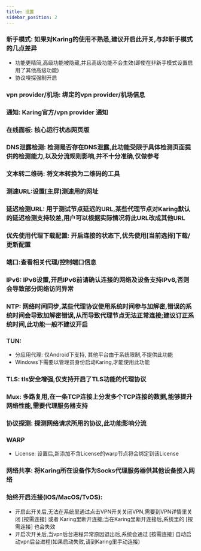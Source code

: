 ```yaml
---
title: 设置
sidebar_position: 2
---
```



### 新手模式: 如果对Karing的使用不熟悉,建议开启此开关,与非新手模式的几点差异
- 功能更精简,高级功能被隐藏,并且高级功能不会生效(即使在非新手模式设置启用了其他高级功能)
- 协议嗅探强制开启

### vpn provider/机场: 绑定的vpn provider/机场信息

### 通知: Karing官方/vpn provider 通知

### 在线面板: 核心运行状态网页版

### DNS泄露检测: 检测是否存在DNS泄露,此功能受限于具体检测页面提供的检测能力,以及分流规则影响,并不十分准确,仅做参考

### 文本转二维码: 将文本转换为二维码的工具

### 测速URL:设置[主屏]测速用的网址
### 延迟检测URL: 用于测试节点延迟的URL,某些代理节点对Karing默认的延迟检测支持较差,用户可以根据实际情况将此URL改成其他URL

### 优先使用代理下载配置: 开启连接的状态下,优先使用[当前选择]下载/更新配置

### 端口:查看相关代理/控制端口信息

### IPv6: IPv6设置,开启IPv6前请确认连接的网络及设备支持IPv6,否则会导致部分网络访问异常

### NTP: 网络时间同步,某些代理协议使用系统时间参与加解密,错误的系统时间会导致加解密错误,从而导致代理节点无法正常连接;建议订正系统时间,此功能一般不建议开启

### TUN: 
- 分应用代理: 仅Android下支持, 其他平台由于系统限制,不提供此功能
- Windows下需要以管理员身份启动Karing,才能使用此功能

### TLS: tls安全增强,仅支持开启了TLS功能的代理协议

### Mux: 多路复用,在一条TCP连接上分发多个TCP连接的数据,能够提升网络性能,需要代理服务器支持

### 协议探测: 探测网络请求所用的协议,此功能影响分流

### WARP
- License: 设置后,新添加不含License的warp节点将会绑定到该License

### 网络共享: 将Karing所在设备作为Socks代理服务器供其他设备接入网络

### 始终开启连接(IOS/MacOS/TvOS): 
- 开启此开关后,无法在系统里通过点击VPN开关关闭VPN,需要到VPN详情里关闭 [按需连接] 或者 Karing里断开连接;当在Karing里断开连接后,系统里的 [按需连接] 也会失效
- 开启次开关后,当vpn后台进程异常原因退出后,系统会通过 [按需连接] 自动启动vpn后台进程(如果启动失败,请到Karing里手动连接)
